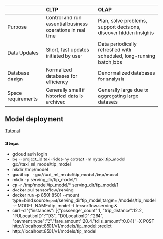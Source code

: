 |                    | **OLTP**                                                   | **OLAP**                                                            |
| :----------------- | :--------------------------------------------------------- | :------------------------------------------------------------------ |
| Purpose            | Control and run essential business operations in real time | Plan, solve problems, support decisions, discover hidden insights   |
| Data Updates       | Short, fast updates initiated by user                      | Data periodically refreshed with scheduled, long-running batch jobs |
| Database design    | Normalized databases for efficiency                        | Denormalized databases for analysis                                 |
| Space requirements | Generally small if historical data is archived             | Generally large due to aggregating large datasets                   |

## Model deployment

[Tutorial](https://cloud.google.com/bigquery-ml/docs/export-model-tutorial)

### Steps

- gcloud auth login
- bq --project_id taxi-rides-ny extract -m nytaxi.tip_model gs://taxi_ml_model/tip_model
- mkdir /tmp/model
- gsutil cp -r gs://taxi_ml_model/tip_model /tmp/model
- mkdir -p serving_dir/tip_model/1
- cp -r /tmp/model/tip_model/\* serving_dir/tip_model/1
- docker pull tensorflow/serving
- docker run -p 8501:8501 --mount type=bind,source=`pwd`/serving_dir/tip_model,target=
  /models/tip_model -e MODEL_NAME=tip_model -t tensorflow/serving &
- curl -d '{"instances": [{"passenger_count":1, "trip_distance":12.2, "PULocationID":"193", "DOLocationID":"264", "payment_type":"2","fare_amount":20.4,"tolls_amount":0.0}]}' -X POST http://localhost:8501/v1/models/tip_model:predict
- http://localhost:8501/v1/models/tip_model
